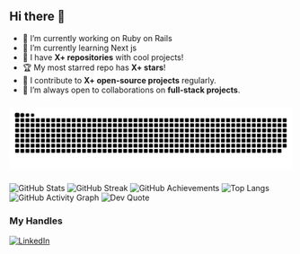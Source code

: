 ## Hi there 👋
- 🔭 I’m currently working on Ruby on Rails
- 🌱 I’m currently learning Next js
- 🚀 I have **X+ repositories** with cool projects!
- 🏆 My most starred repo has **X+ stars**!
- 🌱 I contribute to **X+ open-source projects** regularly.
- 🤝 I’m always open to collaborations on **full-stack projects**.
###

<img src="https://raw.githubusercontent.com/Platane/snk/output/github-contribution-grid-snake.svg" alt="Snake animation" />

###
![GitHub Stats](https://github-readme-stats.vercel.app/api?username=ahmad-hassan-1&show_icons=true&theme=radical)
![GitHub Streak](https://github-readme-streak-stats.herokuapp.com/?user=ahmad-hassan-1&theme=radical)
![GitHub Achievements](https://github-profile-trophy.vercel.app/?username=ahmad-hassan-1&theme=radical)
![Top Langs](https://github-readme-stats.vercel.app/api/top-langs/?username=ahmad-hassan-1&layout=compact&theme=radical)
![GitHub Activity Graph](https://github-readme-activity-graph.vercel.app/graph?usernam=ahmad-hassan-1&theme=radical)
![Dev Quote](https://quotes-github-readme.vercel.app/api?type=horizontal&theme=radical)

### My Handles

[![LinkedIn](https://img.shields.io/badge/linkedin-%230077B5.svg?style=for-the-badge&logo=linkedin&logoColor=white)](https://www.linkedin.com/in/amy-hassan/)

<!--
**ahmad-hassan-1/ahmad-hassan-1** is a ✨ _special_ ✨ repository because its `README.md` (this file) appears on your GitHub profile.

Here are some ideas to get you started:


- 👯 I’m looking to collaborate on ...
- 🤔 I’m looking for help with ...
- 💬 Ask me about ...
- 📫 How to reach me: ...
- 😄 Pronouns: ...
- ⚡ Fun fact: ...
-->
